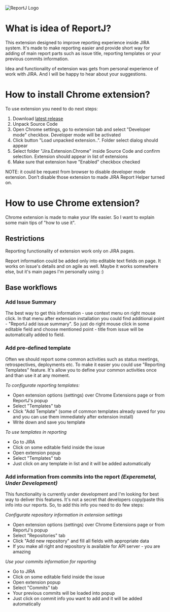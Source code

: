 ![ReportJ Logo](https://github.com/mishani0x0ef/ReportJ/blob/master/ReportJ.Extension.Chrome/img/logo-wide.png)

# What is idea of ReportJ?

This extension designed to improve reporting experience inside JIRA system. It's made to make reporting easier and provide short way for adding of main report parts such as issue title, reporting templates or your previous commits information.

Idea and functionality of extension was gets from personal experience of work with JIRA. And I will be happy to hear about your suggestions.

# How to install Chrome extension?

To use extension you need to do next steps:

1. Download [latest release](https://github.com/mishani0x0ef/Jira.Extrension/releases)
2. Unpack Source Code
3. Open Chrome settings, go to extension tab and select "Developer mode" checkbox. Developer mode will be activated
4. Click button "Load unpacked extension..". Folder select dialog should appear
5. Select folder "Jira.Extension.Chrome" inside Source Code and confirm selection. Extension should appear in list of extensions
6. Make sure that extension have "Enabled" checkbox checked

NOTE: it could be request from browser to disable developer mode extension. Don’t disable those extension to made JIRA Report Helper turned on.

# How to use Chrome extension?

Chrome extension is made to make your life easier. So I want to explain some main tips of "how to use it".

## Restrictions

Reporting functionality of extension work only on JIRA pages.

Report information could be added only into editable text fields on page. It works on issue's details and on agile as well. Maybe it works somewhere else, but it's main pages I'm personally using :)

## Base workflows

### Add Issue Summary

The best way to get this information - use context menu on right mouse click. In that menu after extension installation you could find additional point - "ReportJ add issue summary". So just do right mouse click in some editable field and choose mentioned point - title from issue will be automatically added to field.

### Add pre-defined template

Often we should report some common activities such as status meetings, retrospectives, deployments etc. To make it easier you could use "Reporting Templates" feature. It's allow you to define your common activities once and than use it at any moment.

*To configurate reporting templates:*

* Open extension options (settings) over Chrome Extensions page or from ReportJ's popup
* Select "Templates" tab
* Click "Add Template" (some of common templates already saved for you and you can use them immediately after extension install)
* Write down and save you template

*To use templates in reporting*

* Go to JIRA
* Click on some editable field inside the issue
* Open extension popup 
* Select "Templates" tab
* Just click on any template in list and it will be added automatically

### Add information from commits into the report *(Experemetal, Under Development)*

This functionality is currently under development and I'm looking for best way to deliver this features.
It's not a secret that developers copy/paste this info into our reports. So, to add this info you need to do few steps:

*Configurate repository information in extension settings*

* Open extension options (settings) over Chrome Extensions page or from ReportJ's popup
* Select "Repositories" tab
* Click "Add new repository" and fill all fields with appropriate data
* If you make all right and repository is available for API server - you are amazing

*Use your commits information for reporting*

* Go to JIRA
* Click on some editable field inside the issue
* Open extension popup 
* Select "Commits" tab
* Your previous commits will be loaded into popup
* Just click on commit info you want to add and it will be added automatically
